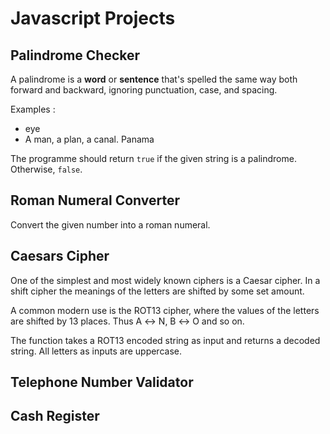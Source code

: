 # Javascript Projects

## Palindrome Checker

A palindrome is a **word** or **sentence** that's spelled the same way both forward and backward, ignoring punctuation, case, and spacing.

Examples :
*   eye
*   A man, a plan, a canal. Panama

The programme should return ```true``` if the given string is a palindrome. Otherwise, ```false```.

## Roman Numeral Converter

Convert the given number into a roman numeral.

## Caesars Cipher

One of the simplest and most widely known ciphers is a Caesar cipher. In a shift cipher the meanings of the letters are shifted by some set amount.

A common modern use is the ROT13 cipher, where the values of the letters are shifted by 13 places. Thus A ↔ N, B ↔ O and so on.

The function takes a ROT13 encoded string as input and returns a decoded string. All letters as inputs are uppercase.

## Telephone Number Validator

## Cash Register

